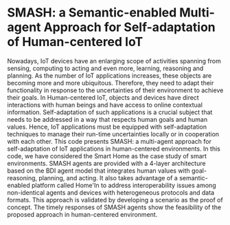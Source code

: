 # SMASH: a Semantic-enabled Multi-agent Approach for Self-adaptation of Human-centered IoT

Nowadays, IoT devices have an enlarging scope of activities spanning from sensing, computing to acting and even more, learning, reasoning and planning. As the number of IoT applications increases, these objects are becoming more and more ubiquitous. Therefore, they need to adapt their functionality in response to the uncertainties of their environment to achieve their goals. In Human-centered IoT, objects and devices have direct interactions with human beings and have access to online contextual information. Self-adaptation of such applications is a crucial subject that needs to be addressed in a way that respects human goals and human values. Hence, IoT applications must be equipped with self-adaptation techniques to manage their run-time uncertainties locally or in cooperation with each other. This code presents SMASH: a multi-agent approach for self-adaptation of IoT applications in human-centered environments. In this code, we have considered the Smart Home as the case study of smart environments. SMASH agents are provided with a 4-layer architecture based on the BDI agent model that integrates human values with goal-reasoning, planning, and acting. It also takes advantage of a semantic-enabled platform called Home'In to address interoperability issues among non-identical agents and devices with heterogeneous protocols and data formats. This approach is validated by developing a scenario as the proof of concept. The timely responses of SMASH agents show the feasibility of the proposed approach in human-centered environment.
